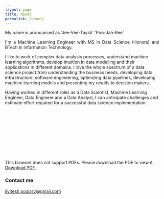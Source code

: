 ```yaml
---
layout: page
title: About
permalink: /about/
---
```


My name is pronounced as 'Jee-Vee-Taysh' 'Poo-Jah-Ree'

<p align="justify">
I'm a Machine Learning Engineer with MS in Data Science (Honors) and BTech in Information Technology.

I like to work of complex data analysis processes, understand machine learning algorithms, develop intuition in data modelling and their applications in different domains. I love the whole spectrum of a data science project from understanding the business needs, developing data infrastructure, software engineering, optimizing data pipelines, developing machine learning models and presenting my results to decision makers. 

Having worked in different roles as a Data Scientist, Machine Learning Engineer, Data Engineer and a Data Analyst, I can anticipate challenges and estimate effort required for a successful data science implementation.
</p>

<object data="https://jivitesh-poojary.github.io/docs/Jivitesh-Poojary-Resume.pdf" type="application/pdf" width="750px" height="1100px">
    <embed src="https://jivitesh-poojary.github.io/docs/Jivitesh-Poojary-Resume.pdf" type="application/pdf">
        <p>This browser does not support PDFs. Please download the PDF to view it: <a href="https://jivitesh-poojary.github.io/docs/Jivitesh-Poojary-Resume.pdf">Download PDF</a>.</p>
    </embed>
</object>

### Contact me

[jivitesh.poojary@gmail.com](mailto:jivitesh.poojary@gmail.com)